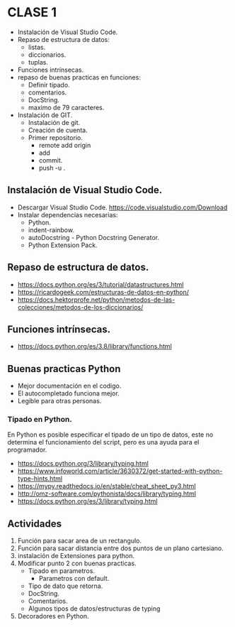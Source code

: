 # CLASE 1 
- Instalación de Visual Studio Code.
- Repaso de estructura de datos:
    - listas.
    - diccionarios.
    - tuplas.
- Funciones intrínsecas.
- repaso de buenas practicas en funciones:
    - Definir tipado.
    - comentarios.
    - DocString.
    - maximo de 79 caracteres.
- Instalación de GIT.
    - Instalación de git.
    - Creación de cuenta.
    - Primer repositorio.
        - remote add origin
        - add
        - commit.
        - push -u .

## Instalación de Visual Studio Code.
- Descargar Visual Studio Code. https://code.visualstudio.com/Download
- Instalar dependencias necesarias:
    - Python.
    - indent-rainbow.
    - autoDocstring - Python Docstring Generator.
    - Python Extension Pack.

## Repaso de estructura de datos.
- https://docs.python.org/es/3/tutorial/datastructures.html
- https://ricardogeek.com/estructuras-de-datos-en-python/
- https://docs.hektorprofe.net/python/metodos-de-las-colecciones/metodos-de-los-diccionarios/

## Funciones intrínsecas.
- https://docs.python.org/es/3.8/library/functions.html

## Buenas practicas Python
- Mejor documentación en el codigo.
- El autocompletado funciona mejor.
- Legible para otras personas.
### Tipado en Python.
En Python es posible especificar el tipado de un tipo de datos, este no determina el funcionamiento del script, pero es una ayuda para el programador.
- https://docs.python.org/3/library/typing.html
- https://www.infoworld.com/article/3630372/get-started-with-python-type-hints.html
- https://mypy.readthedocs.io/en/stable/cheat_sheet_py3.html
- http://omz-software.com/pythonista/docs/library/typing.html
- https://docs.python.org/es/3/library/typing.html



## Actividades
1. Función para sacar area de un rectangulo.
2. Función para sacar distancia entre dos puntos de un plano cartesiano.
3. instalación de Extensiones para python.
4. Modificar punto 2 con buenas practicas.
    - Tipado en parametros.
        - Parametros con default.
    - Tipo de dato que retorna.
    - DocString.
    - Comentarios.
    - Algunos tipos de datos/estructuras de typing
5. Decoradores en Python.
